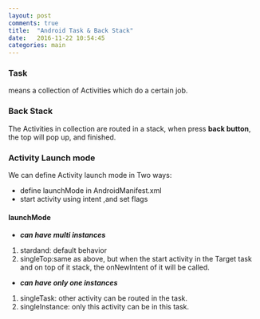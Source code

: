 ```yaml
---
layout: post
comments: true
title:  "Android Task & Back Stack"
date:   2016-11-22 10:54:45
categories: main
---
```


### Task

means a collection of Activities which do a certain job.

### Back Stack

The Activities in collection are routed in a stack, when press **back button**, the top will pop up, and finished.


### Activity Launch mode

We can define Activity launch mode in Two ways:

- define launchMode in AndroidManifest.xml
- start activity using intent ,and set flags


#### launchMode
- ***can have multi instances***
1. stardand: default behavior
2. singleTop:same as above, but when the start activity in the Target task and on top of it stack, the onNewIntent of it will be called.

- ***can have only one instances***
1. singleTask: other activity can be routed in the task.
2. singleInstance: only this activity can be in this task.
